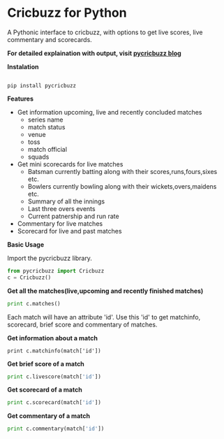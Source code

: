 # <b>Cricbuzz for Python</b>
A Pythonic interface to cricbuzz, with options to get live scores, live commentary and scorecards.

<b>For detailed explaination with output, visit <a href = "https://cricstatshub.com/2019/02/04/pycricbuzz-a-python-library-for-cricbuzz/">pycricbuzz blog</a></b>

<b>Instalation</b>

<code>
pip install pycricbuzz
</code>

<b>Features</b>

* Get information upcoming, live and recently concluded matches
  * series name
  * match status
  * venue
  * toss
  * match official
  * squads
* Get mini scorecards for live matches
  * Batsman currently batting along with their scores,runs,fours,sixes etc.
  * Bowlers currently bowling along with their wickets,overs,maidens etc.
  * Summary of all the innings
  * Last three overs events
  * Current patnership and run rate
* Commentary for live matches
* Scorecard for live and past matches

<b>Basic Usage</b>

Import the pycricbuzz library.

```python
from pycricbuzz import Cricbuzz
c = Cricbuzz()
```

<b>Get all the matches(live,upcoming and recently finished matches)</b>

```python
print c.matches()
```

Each match will have an attribute 'id'. Use this 'id' to get matchinfo, scorecard, brief score and commentary of matches.

<b>Get information about a match</b>

```
print c.matchinfo(match['id'])
```

<b>Get brief score of a match</b>

```python
print c.livescore(match['id'])
```

<b>Get scorecard of a match</b>

```python
print c.scorecard(match['id'])
```

<b>Get commentary of a match</b>

```python
print c.commentary(match['id'])
```

